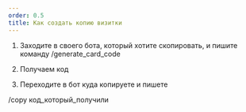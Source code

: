 ```yaml
---
order: 0.5
title: Как создать копию визитки
---
```


1. Заходите в своего бота, который хотите скопировать, и пишите команду /generate_card_code

2. Получаем код

3. Переходите в бот куда копируете и пишете

/copy код\_который\_получили